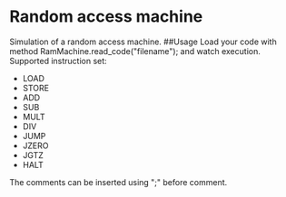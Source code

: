 Random access machine
=====================
Simulation of a random access machine.
##Usage
Load your code with method RamMachine.read_code("filename"); and watch execution.
Supported instruction set:
* LOAD
* STORE
* ADD
* SUB
* MULT
* DIV
* JUMP
* JZERO
* JGTZ
* HALT

The comments can be inserted using ";" before comment.
